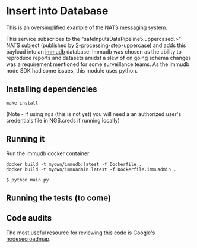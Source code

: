 # Insert into Database

This is an oversimplified example of the NATS messaging system.

This service subscribes to the "safeInputsDataPipeline5.uppercased.>" NATS subject (published by [2-processing-step-uppercase](../2-processing-step-uppercase)) and adds this payload into an [immudb](https://immudb.io/) database.  Immudb was chosen as the ability to reproduce reports and datasets amidst a slew of on going schema changes was a requirement mentioned for some surveillance teams.  As the immudb node SDK had some issues, this module uses python.  

## Installing dependencies

```
make install
```
(Note - if using ngs (this is not yet) you will need a an authorized user's credentials file in NGS.creds if running locally)

## Running it

Run the immudb docker container 
```
docker build -t myown/immudb:latest -f Dockerfile .
docker build -t myown/immuadmin:latest -f Dockerfile.immuadmin .
```
```
$ python main.py
```

## Running the tests (to come)


## Code audits

The most useful resource for reviewing this code is Google's [nodesecroadmap](https://github.com/google/node-sec-roadmap).
